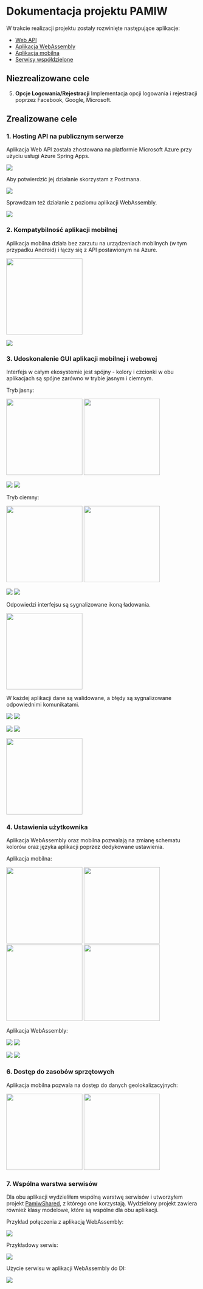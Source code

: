 # Dokumentacja projektu PAMIW

W trakcie realizacji projektu zostały rozwinięte następujące aplikacje:

- [Web API](https://github.com/TPGPL/pamiw-api)
- [Aplikacja WebAssembly](https://github.com/TPGPL/pamiw-pwa-8)
- [Aplikacja mobilna](https://github.com/TPGPL/pamiw-maui)
- [Serwisy współdzielone](https://github.com/TPGPL/pamiw-shared)

## Niezrealizowane cele

5. **Opcje Logowania/Rejestracji** Implementacja opcji logowania i rejestracji poprzez Facebook, Google, Microsoft.

## Zrealizowane cele

### 1. Hosting API na publicznym serwerze

Aplikacja Web API została zhostowana na platformie Microsoft Azure przy użyciu usługi Azure Spring Apps.

![](img/azure-api.png)

Aby potwierdzić jej działanie skorzystam z Postmana.

![](img/api-postman.png)

Sprawdzam też działanie z poziomu aplikacji WebAssembly.

![](img/api-app.png)

### 2. Kompatybilność aplikacji mobilnej

Aplikacja mobilna działa bez zarzutu na urządzeniach mobilnych (w tym przypadku Android) i łączy się z API postawionym na Azure.

<img width="200" src="img/mobile-pl-dark-list.jpg">

![](img/api-mobile.png)

### 3. Udoskonalenie GUI aplikacji mobilnej i webowej

Interfejs w całym ekosystemie jest spójny - kolory i czcionki w obu aplikacjach są spójne zarówno w trybie jasnym i ciemnym.

Tryb jasny:

<img width="200" src="img/mobile-light-edit.jpg">
<img width="200" src="img/mobile-light-menu.jpg">

![](img/pwa-light-edit.png)
![](img/pwa-light-en.png)

Tryb ciemny:

<img width="200" src="img/mobile-dark-form.jpg">
<img width="200" src="img/mobile-pl-dark-list.jpg">

![](img/pwa-dark-edit.png)
![](img/pwa-dark-pl.png)

Odpowiedzi interfejsu są sygnalizowane ikoną ładowania.

<img width="200" src="img/mobile-loading.jpg">

W każdej aplikacji dane są walidowane, a błędy są sygnalizowane odpowiednimi komunikatami.

![](img/api-validation.png)
![](img/api-validation-success.png)

![](img/pwa-validation.png)
![](img/pwa-validation-success.png)

<img width="200" src="img/mobile-validation.png">

### 4. Ustawienia użytkownika

Aplikacja WebAssembly oraz mobilna pozwalają na zmianę schematu kolorów oraz języka aplikacji poprzez dedykowane ustawienia.

Aplikacja mobilna:

<img width="200" src="img/mobile-light-settings.jpg">
<img width="200" src="img/mobile-login.jpg">
<img width="200" src="img/mobile-light-menu.jpg">
<img width="200" src="img/mobile-dark-form.jpg">

Aplikacja WebAssembly:

![](img/pwa-settings-light.png) ![](img/pwa-settings-dark.png)

![](img/pwa-light-en.png) ![](img/pwa-dark-pl.png)

### 6. Dostęp do zasobów sprzętowych

Aplikacja mobilna pozwala na dostęp do danych geolokalizacyjnych:

<img width="200" src="img/geolocation-loading.jpg">
<img width="200" src="img/geolocation.jpg">

### 7. Wspólna warstwa serwisów

Dla obu aplikacji wydzieliłem wspólną warstwę serwisów i utworzyłem projekt [PamiwShared](https://github.com/TPGPL/pamiw-shared), z którego one korzystają. Wydzielony projekt zawiera również klasy modelowe, które są wspólne dla obu apliikacji.

Przykład połączenia z aplikacją WebAssembly:

![](img/shared-pwa.png)

Przykładowy serwis:

![](img/shared-service.png)

Użycie serwisu w aplikacji WebAssembly do DI:

![](img/shared-builder.png)